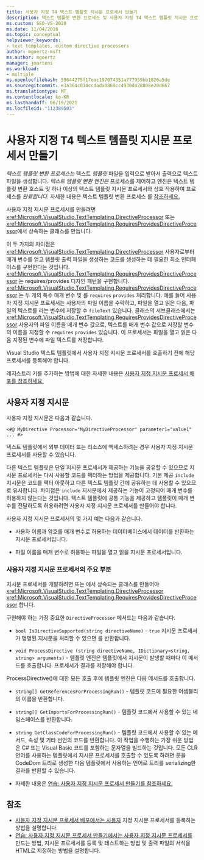 ```yaml
---
title: 사용자 지정 T4 텍스트 템플릿 지시문 프로세서 만들기
description: 텍스트 템플릿 변환 프로세스 및 사용자 지정 T4 텍스트 템플릿 지시문 프로세서를 만드는 방법에 대해 알아봅니다.
ms.custom: SEO-VS-2020
ms.date: 11/04/2016
ms.topic: conceptual
helpviewer_keywords:
- text templates, custom directive processors
author: mgoertz-msft
ms.author: mgoertz
manager: jmartens
ms.workload:
- multiple
ms.openlocfilehash: 59644275f17eac197074351a777959bb1826a5de
ms.sourcegitcommit: e3a364c014ccdada0860cc4930d428808e20d667
ms.translationtype: MT
ms.contentlocale: ko-KR
ms.lasthandoff: 06/19/2021
ms.locfileid: "112389503"
---
```

# <a name="create-custom-t4-text-template-directive-processors"></a>사용자 지정 T4 텍스트 템플릿 지시문 프로세서 만들기

*텍스트 템플릿 변환 프로세스는* 텍스트 *템플릿* 파일을 입력으로 받아서 출력으로 텍스트 파일을 생성합니다. *텍스트 템플릿 변환 엔진은* 프로세스를 제어하고 엔진은 텍스트 템플릿 변환 호스트 및 하나 이상의 텍스트 템플릿 지시문 프로세서와 상호 작용하여 프로세스를 *완료합니다.* 자세한 내용은 텍스트 템플릿 변환 프로세스 를 [참조하세요.](../modeling/the-text-template-transformation-process.md)

사용자 지정 지시문 프로세서를 만들려면 <xref:Microsoft.VisualStudio.TextTemplating.DirectiveProcessor> 또는 <xref:Microsoft.VisualStudio.TextTemplating.RequiresProvidesDirectiveProcessor>에서 상속하는 클래스를 만듭니다.

이 두 가지의 차이점은 <xref:Microsoft.VisualStudio.TextTemplating.DirectiveProcessor> 사용자로부터 매개 변수를 얻고 템플릿 출력 파일을 생성하는 코드를 생성하는 데 필요한 최소 인터페이스를 구현한다는 것입니다. <xref:Microsoft.VisualStudio.TextTemplating.RequiresProvidesDirectiveProcessor> 는 requires/provides 디자인 패턴을 구현합니다. <xref:Microsoft.VisualStudio.TextTemplating.RequiresProvidesDirectiveProcessor> 는 두 개의 특수 매개 변수 및 를 `requires` `provides` 처리합니다.  예를 들어 사용자 지정 지시문 프로세서는 사용자의 파일 이름을 수락하고, 파일을 열고 읽은 다음, 파일의 텍스트를 라는 변수에 저장할 수 `fileText` 있습니다. 클래스의 서브클래스에서는 <xref:Microsoft.VisualStudio.TextTemplating.RequiresProvidesDirectiveProcessor> 사용자의 파일 이름을 매개 변수 값으로, 텍스트를 매개 변수 값으로 저장할 변수의 이름을 지정할 수 `requires` `provides` 있습니다. 이 프로세서는 파일을 열고 읽은 다음 지정된 변수에 파일 텍스트를 저장합니다.

Visual Studio 텍스트 템플릿에서 사용자 지정 지시문 프로세서를 호출하기 전에 해당 프로세서를 등록해야 합니다.

레지스트리 키를 추가하는 방법에 대한 자세한 내용은 [사용자 지정 지시문 프로세서 배포를 참조하세요.](../modeling/deploying-a-custom-directive-processor.md)

## <a name="custom-directives"></a>사용자 지정 지시문

사용자 지정 지시문은 다음과 같습니다.

`<#@ MyDirective Processor="MyDirectiveProcessor" parameter1="value1" ... #>`

텍스트 템플릿에서 외부 데이터 또는 리소스에 액세스하려는 경우 사용자 지정 지시문 프로세서를 사용할 수 있습니다.

다른 텍스트 템플릿은 단일 지시문 프로세서가 제공하는 기능을 공유할 수 있으므로 지시문 프로세서는 다시 사용할 코드를 팩터하는 방법을 제공합니다. 기본 제공 `include` 지시문은 코드를 팩터 아웃하고 다른 텍스트 템플릿 간에 공유하는 데 사용할 수 있으므로 유사합니다. 차이점은 `include` 지시문에서 제공하는 기능이 고정되어 매개 변수를 허용하지 않는다는 것입니다. 텍스트 템플릿에 공통 기능을 제공하고 템플릿이 매개 변수를 전달하도록 허용하려면 사용자 지정 지시문 프로세서를 만들어야 합니다.

사용자 지정 지시문 프로세서의 몇 가지 예는 다음과 같습니다.

- 사용자 이름과 암호를 매개 변수로 허용하는 데이터베이스에서 데이터를 반환하는 지시문 프로세서입니다.

- 파일 이름을 매개 변수로 허용하는 파일을 열고 읽을 지시문 프로세서입니다.

### <a name="principal-parts-of-a-custom-directive-processor"></a>사용자 지정 지시문 프로세서의 주요 부분

지시문 프로세서를 개발하려면 또는 에서 상속되는 클래스를 만들어야 <xref:Microsoft.VisualStudio.TextTemplating.DirectiveProcessor> <xref:Microsoft.VisualStudio.TextTemplating.RequiresProvidesDirectiveProcessor> 합니다.

구현해야 하는 가장 중요한 `DirectiveProcessor` 메서드는 다음과 같습니다.

- `bool IsDirectiveSupported(string directiveName)` - `true` 지시문 프로세서가 명명된 지시문을 처리할 수 있으면 를 반환합니다.

- `void ProcessDirective (string directiveName, IDictionary<string, string> arguments)` - 템플릿 엔진은 템플릿에서 지시문이 발생할 때마다 이 메서드를 호출합니다. 프로세서가 결과를 저장해야 합니다.

ProcessDirective()에 대한 모든 호출 후에 템플릿 엔진은 다음 메서드를 호출합니다.

- `string[] GetReferencesForProcessingRun()` - 템플릿 코드에 필요한 어셈블리의 이름을 반환합니다.

- `string[] GetImportsForProcessingRun()` - 템플릿 코드에서 사용할 수 있는 네임스페이스를 반환합니다.

- `string GetClassCodeForProcessingRun()` - 템플릿 코드에서 사용할 수 있는 메서드, 속성 및 기타 선언의 코드를 반환합니다. 이 작업을 수행하는 가장 쉬운 방법은 C# 또는 Visual Basic 코드를 포함하는 문자열을 빌드하는 것입니다. 모든 CLR 언어를 사용하는 템플릿에서 지시문 프로세서를 호출할 수 있도록 하려면 문을 CodeDom 트리로 생성한 다음 템플릿에서 사용하는 언어로 트리를 serializing한 결과를 반환할 수 있습니다.

- 자세한 내용은 [연습: 사용자 지정 지시문 프로세서 만들기를 참조하세요.](../modeling/walkthrough-creating-a-custom-directive-processor.md)

## <a name="see-also"></a>참조

- [사용자 지정 지시문 프로세서 배포에서는 사용자](../modeling/deploying-a-custom-directive-processor.md) 지정 지시문 프로세서를 등록하는 방법을 설명합니다.
- [연습: 사용자 지정 지시문 프로세서 만들기에서는 사용자 지정 지시문 프로세서를](../modeling/walkthrough-creating-a-custom-directive-processor.md) 만드는 방법, 지시문 프로세서를 등록 및 테스트하는 방법 및 출력 파일의 서식을 HTML로 지정하는 방법을 설명합니다.
